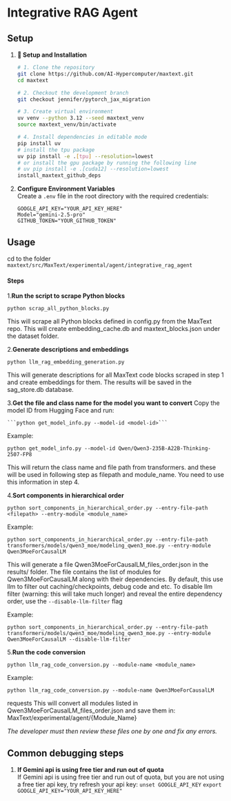 # Integrative RAG Agent

## Setup

1. **🚀 Setup and Installation**
   ```bash
   # 1. Clone the repository
   git clone https://github.com/AI-Hypercomputer/maxtext.git
   cd maxtext

   # 2. Checkout the development branch
   git checkout jennifer/pytorch_jax_migration

   # 3. Create virtual environment
   uv venv --python 3.12 --seed maxtext_venv
   source maxtext_venv/bin/activate

   # 4. Install dependencies in editable mode
   pip install uv
   # install the tpu package
   uv pip install -e .[tpu] --resolution=lowest
   # or install the gpu package by running the following line
   # uv pip install -e .[cuda12] --resolution=lowest
   install_maxtext_github_deps

   ```

2. **Configure Environment Variables**  
   Create a `.env` file in the root directory with the required credentials:  
   ```env
   GOOGLE_API_KEY="YOUR_API_KEY_HERE"
   Model="gemini-2.5-pro"
   GITHUB_TOKEN="YOUR_GITHUB_TOKEN"
   ```

## Usage
cd to the folder `maxtext/src/MaxText/experimental/agent/integrative_rag_agent`

#### Steps
1.**Run the script to scrape Python blocks**

```python scrap_all_python_blocks.py```

This will scrape all Python blocks defined in config.py from the MaxText repo.
This will create embedding_cache.db and maxtext_blocks.json under the dataset folder.

2.**Generate descriptions and embeddings**

```python llm_rag_embedding_generation.py```

This will generate descriptions for all MaxText code blocks scraped in step 1 and create embeddings for them. The results will be saved in the sag_store.db database.

3.**Get the file and class name for the model you want to convert**
Copy the model ID from Hugging Face and run:
   
    ```python get_model_info.py --model-id <model-id>```

   Example:

   ```python get_model_info.py --model-id Qwen/Qwen3-235B-A22B-Thinking-2507-FP8```

   This will return the class name and file path from transformers. and these will be used in following step as filepath and  module_name. You need to use this information in step 4.


4.**Sort components in hierarchical order**

```python sort_components_in_hierarchical_order.py --entry-file-path <filepath> --entry-module <module_name>```

Example:

```python sort_components_in_hierarchical_order.py --entry-file-path transformers/models/qwen3_moe/modeling_qwen3_moe.py --entry-module Qwen3MoeForCausalLM```

This will generate a file Qwen3MoeForCausalLM_files_order.json in the results/ folder.
The file contains the list of modules for Qwen3MoeForCausalLM along with their dependencies.
By default, this use llm to filter out caching/checkpoints, debug code and etc. To disable llm filter (warning: this will take much longer) and reveal the entire dependency order, use the `--disable-llm-filter` flag

Example:

```python sort_components_in_hierarchical_order.py --entry-file-path transformers/models/qwen3_moe/modeling_qwen3_moe.py --entry-module Qwen3MoeForCausalLM --disable-llm-filter```


5.**Run the code conversion**

```python llm_rag_code_conversion.py --module-name <module_name>```

Example:

```python llm_rag_code_conversion.py --module-name Qwen3MoeForCausalLM```

requests  This will convert all modules listed in Qwen3MoeForCausalLM_files_order.json and save them in:
MaxText/experimental/agent/{Module_Name}

 _The developer must then review these files one by one and fix any errors._

## Common debugging steps

1. **If Gemini api is using free tier and run out of quota**  
If Gemini api is using free tier and run out of quota, but you are not using a free tier api key, try refresh your api key:
```unset GOOGLE_API_KEY```
```export GOOGLE_API_KEY="YOUR_API_KEY_HERE"```
